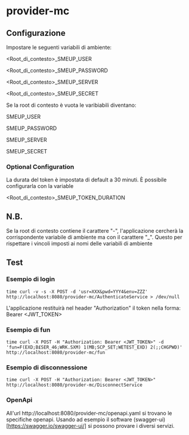 # provider-mc

## Configurazione

Impostare le seguenti variabili di ambiente:

<Root_di_contesto>_SMEUP_USER

<Root_di_contesto>_SMEUP_PASSWORD

<Root_di_contesto>_SMEUP_SERVER

<Root_di_contesto>_SMEUP_SECRET

Se la root di contesto è vuota le varibiabili diventano:

SMEUP_USER

SMEUP_PASSWORD

SMEUP_SERVER

SMEUP_SECRET

### Optional Configuration

La durata del token è impostata di default a 30 minuti.
È possibile configurarla con la variable 

<Root_di_contesto>_SMEUP_TOKEN_DURATION

## N.B.

Se la root di contesto contiene il carattere "-", l'applicazione cercherà la corrispondente 
variabile di ambiente ma con il carattere "_".
Questo per rispettare i vincoli imposti ai nomi delle variabili di ambiente

## Test

### Esempio di login

```
time curl -v -s -X POST -d 'usr=XXX&pwd=YYY4&env=ZZZ' http://localhost:8080/provider-mc/AuthenticateService > /dev/null
```
L'applicazione restituirà nel header "Authorization" il token nella forma:
Bearer <JWT_TOKEN>

### Esempio di fun

```
time curl -X POST -H "Authorization: Bearer <JWT_TOKEN>" -d 'fun=F(EXD;B£SER_46;WRK.SXM) 1(MB;SCP_SET;WETEST_EXD) 2(;;CHGPWD)' http://localhost:8080/provider-mc/fun
```
### Esempio di disconnessione

```
time curl -X POST -H "Authorization: Bearer <JWT_TOKEN>"  http://localhost:8080/provider-mc/DisconnectService
```

### OpenApi

All'url http://localhost:8080/provider-mc/openapi.yaml si trovano le specifiche openapi.
Usando ad esempio il software (swagger-ui)[https://swagger.io/swagger-ui/] si possono provare i diversi servizi.


 

